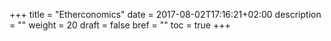 +++
title = "Etherconomics"
date = 2017-08-02T17:16:21+02:00
description = ""
weight = 20
draft = false
bref = ""
toc = true
+++
